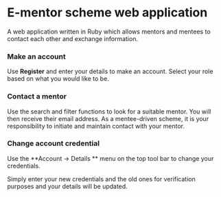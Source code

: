 # E-mentor scheme web application

A web application written in Ruby which allows mentors and mentees to contact each other and exchange information.

### Make an account
Use **Register** and enter your details to make an account. Select your role based on what you would like to be.

### Contact a mentor
Use the search and filter functions to look for a suitable mentor. You will then receive their email address.
As a mentee-driven scheme, it is your responsibility to initiate and maintain contact with your mentor.

### Change account credential
Use the **Account -> Details ** menu on the top tool bar to change your credentials.

Simply enter your new credentials and the old ones for verification purposes and your details will be updated.